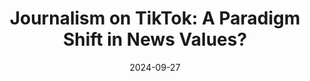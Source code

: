 ---
title: "Journalism on TikTok: A Paradigm Shift in News Values?"
collection: talks
permalink: /talks/2024-09-27-Journalism-on-TikTok-A-Paradigm-Shift-in-News-Values
date: 2024-09-27
venue: 'ECREA 2024'
venue: 'ECREA 2024, Ljubljana'
paperurl: 'https://c-in.floq.live/event/ecrea2024/search?objectClass=timeslot&objectId=665cf10467a3feebfd60bef9&type=detail'
doi: 'https://c-in.floq.live/event/ecrea2024/search?objectClass=timeslot&objectId=665cf10467a3feebfd60bef9&type=detail'
citation: ' Jonathan Hendrickx, &quot;Journalism on TikTok: A Paradigm Shift in News Values?.&quot; ECREA 2024, 1900.'
---